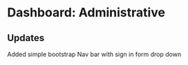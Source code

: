 # Dashboard: Administrative


## Updates
Added simple bootstrap Nav bar with sign in form drop down
